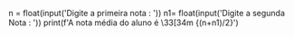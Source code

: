   n = float(input('Digite a primeira nota : '))
n1= float(input('Digite a segunda Nota : '))
print(f'A nota média do aluno é \33[34m {(n+n1)/2}')
